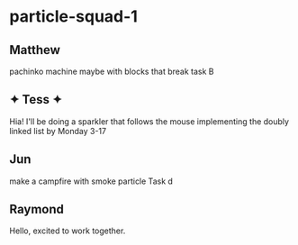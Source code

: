 # particle-squad-1
## Matthew
pachinko machine maybe with blocks that break
task B

## ✦ Tess ✦  
Hia! I'll be doing a sparkler that follows the mouse
implementing the doubly linked list by Monday 3-17 

## Jun
make a campfire with smoke particle
Task d

## Raymond
Hello, excited to work together.

